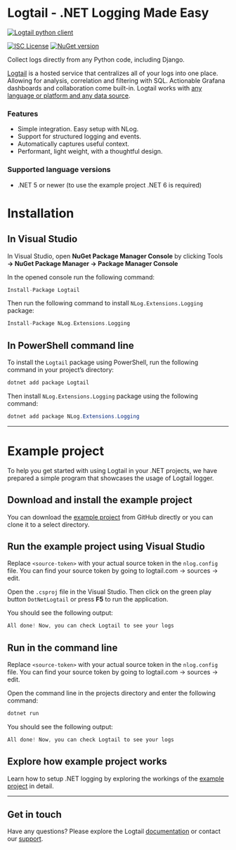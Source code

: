 # Logtail - .NET Logging Made Easy
  
  [![Logtail python client](https://user-images.githubusercontent.com/19272921/154085622-59997d5a-3f91-4bc9-a815-3b8ead16d28d.jpeg)](https://betterstack.com/logtail)


[![ISC License](https://img.shields.io/badge/license-ISC-ff69b4.svg)](LICENSE.md)
[![NuGet version](https://badge.fury.io/nu/Logtail.svg)](https://badge.fury.io/nu/Logtail)

Collect logs directly from any Python code, including Django.

[Logtail](https://betterstack.com/logtail) is a hosted service that centralizes all of your logs into one place. Allowing for analysis, correlation and filtering with SQL. Actionable Grafana dashboards and collaboration come built-in. Logtail works with [any language or platform and any data source](https://docs.logtail.com/). 

### Features
- Simple integration. Easy setup with NLog.
- Support for structured logging and events.
- Automatically captures useful context.
- Performant, light weight, with a thoughtful design.

### Supported language versions
- .NET 5 or newer (to use the example project .NET 6 is required)

# Installation

## In Visual Studio

In Visual Studio, open **NuGet Package Manager Console** by clicking Tools **→ NuGet Package Manager → Package Manager Console**

In the opened console run the following command:

```php
Install-Package Logtail
```

Then run the following command to install `NLog.Extensions.Logging` package:

```php
Install-Package NLog.Extensions.Logging
```

## In PowerShell command line

To install the `Logtail` package using PowerShell, run the following command in your project’s directory:

```powershell
dotnet add package Logtail
```

Then install `NLog.Extensions.Logging` package using the following command:

```powershell
dotnet add package NLog.Extensions.Logging
```

---

# Example project

To help you get started with using Logtail in your .NET projects, we have prepared a simple program that showcases the usage of Logtail logger.

## Download and install the example project

You can download the [example project](https://github.com/logtail/monolog-logtail/tree/master/example-project) from GitHub directly or you can clone it to a select directory.

## Run the example project using Visual Studio
 
Replace `<source-token>` with your actual source token in the `nlog.config` file. You can find your source token by going to logtail.com -> sources -> edit.

Open the `.csproj` file in the Visual Studio. Then click on the green play button `DotNetLogtail` or press **F5** to run the application.

You should see the following output:

```powershell
All done! Now, you can check Logtail to see your logs
```

## Run in the command line

Replace `<source-token>` with your actual source token in the `nlog.config` file. You can find your source token by going to logtail.com -> sources -> edit.

Open the command line in the projects directory and enter the following command:

```powershell
dotnet run
```

You should see the following output:

```powershell
All done! Now, you can check Logtail to see your logs
```

## Explore how example project works
 
Learn how to setup .NET logging by exploring the workings of the [example project](https://github.com/logtail/monolog-logtail/tree/master/example-project) in detail. 
 
---
 
## Get in touch

Have any questions? Please explore the Logtail [documentation](https://docs.logtail.com/) or contact our [support](https://betterstack.com/help).
